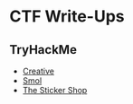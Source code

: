 # CTF Write-Ups
## TryHackMe
- [Creative](/creative)
- [Smol](/smol)
- [The Sticker Shop](/sticker-shop)
